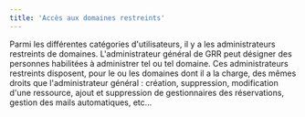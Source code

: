 ```yaml
---
title: 'Accès aux domaines restreints'
---
```


Parmi les différentes catégories d'utilisateurs, il y a les administrateurs restreints de domaines. L'administrateur général de GRR peut désigner des personnes habilitées à administrer tel ou tel domaine.
Ces administrateurs restreints disposent, pour le ou les domaines dont il a la charge, des mêmes droits que l'administrateur général : création, suppression, modification d'une ressource, ajout et suppression de gestionnaires des réservations, gestion des mails automatiques, etc...